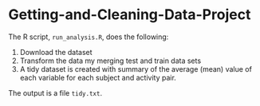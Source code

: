 # Getting-and-Cleaning-Data-Project

The R script, `run_analysis.R`, does the following:

1. Download the dataset 
2. Transform the data my merging test and train data sets
3. A tidy dataset is created with summary of the average (mean) value of each
   variable for each subject and activity pair.

The output is a file `tidy.txt`.
